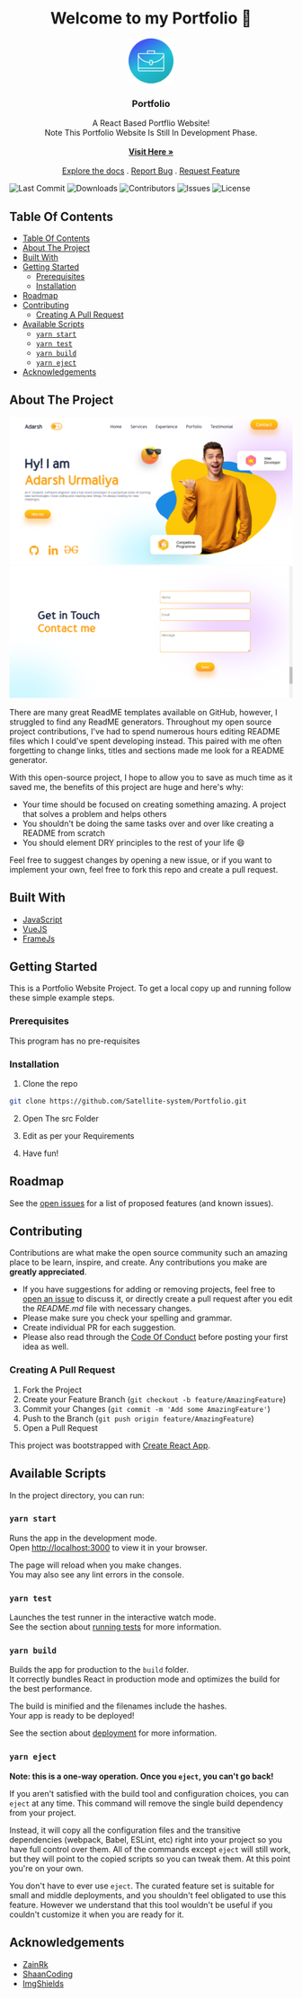 <h1 align="center">Welcome to my Portfolio 👋</h1>
<p align="center">
  <a href="https://github.com/Satellite-system/Portfolio">
    <img src="public/favicon-96x96.png" alt="Logo" width="80" height="80">
  </a>

  <h3 align="center">Portfolio</h3>

  <p align="center">
    A React Based Portflio Website!
    <br/>
    Note This Portfolio Website Is Still In Development Phase.
    <br/>
    <br/>
    <a href="https://adarsh-urmaliya.netlify.app/"><strong>Visit Here »</strong></a>
    <br/>
    <br/>
    <a href="https://github.com/Satellite-system/Portfolio/blob/master/README.md">Explore the docs</a>
    .
    <a href="https://github.com/Satellite-system/Portfolio/issues">Report Bug</a>
    .
    <a href="https://github.com/Satellite-system/Portfolio/issues">Request Feature</a>
  </p>
</p>

![Last Commit](https://img.shields.io/github/last-commit/Satellite-system/Portfolio)
![Downloads](https://img.shields.io/github/downloads/Satellite-system/Portfolio/total) 
![Contributors](https://img.shields.io/github/contributors/Satellite-system/Portfolio?color=dark-green) 
![Issues](https://img.shields.io/github/issues/Satellite-system/Portfolio) ![License](https://img.shields.io/github/license/Satellite-system/Portfolio) 

## Table Of Contents

- [Table Of Contents](#table-of-contents)
- [About The Project](#about-the-project)
- [Built With](#built-with)
- [Getting Started](#getting-started)
  - [Prerequisites](#prerequisites)
  - [Installation](#installation)
- [Roadmap](#roadmap)
- [Contributing](#contributing)
  - [Creating A Pull Request](#creating-a-pull-request)
- [Available Scripts](#available-scripts)
  - [`yarn start`](#yarn-start)
  - [`yarn test`](#yarn-test)
  - [`yarn build`](#yarn-build)
  - [`yarn eject`](#yarn-eject)
- [Acknowledgements](#acknowledgements)

## About The Project

![Screen Shot](src/img/screenshots/adarsh-urmaliya.netlify.app-2022.10%20(1).png)
![Screen Shot](src/img/screenshots/adarsh-urmaliya.netlify.app-2022.10%20(2).png)

There are many great ReadME templates available on GitHub, however, I struggled to find any ReadME generators. Throughout my open source project contributions, I've had to spend numerous hours editing README files which I could've spent developing instead. This paired with me often forgetting to change links, titles and sections made me look for a README generator.

With this open-source project, I hope to allow you to save as much time as it saved me, the benefits of this project are huge and here's why:

* Your time should be focused on creating something amazing. A project that solves a problem and helps others
* You shouldn't be doing the same tasks over and over like creating a README from scratch
* You should element DRY principles to the rest of your life :smile:

Feel free to suggest changes by opening a new issue, or if you want to implement your own, feel free to fork this repo and create a pull request.

## Built With

* [JavaScript](https://www.javascript.com/)
* [VueJS](https://vuejs.org/)
* [FrameJs]()

## Getting Started

This is a Portfolio Website Project.
To get a local copy up and running follow these simple example steps.

### Prerequisites

This program has no pre-requisites

### Installation

1. Clone the repo

```sh
git clone https://github.com/Satellite-system/Portfolio.git
```

2. Open The src Folder

3. Edit as per your Requirements
4. Have fun!


## Roadmap

See the [open issues](https://github.com/Satellite-system/Portfolio/issues) for a list of proposed features (and known issues).

## Contributing

Contributions are what make the open source community such an amazing place to be learn, inspire, and create. Any contributions you make are **greatly appreciated**.
* If you have suggestions for adding or removing projects, feel free to [open an issue](https://github.com/Satellite-system/Portfolio/issues/new) to discuss it, or directly create a pull request after you edit the *README.md* file with necessary changes.
* Please make sure you check your spelling and grammar.
* Create individual PR for each suggestion.
* Please also read through the [Code Of Conduct](https://github.com/Satellite-system/Portfolio/blob/main/CODE_OF_CONDUCT.md) before posting your first idea as well.

### Creating A Pull Request

1. Fork the Project
2. Create your Feature Branch (`git checkout -b feature/AmazingFeature`)
3. Commit your Changes (`git commit -m 'Add some AmazingFeature'`)
4. Push to the Branch (`git push origin feature/AmazingFeature`)
5. Open a Pull Request

This project was bootstrapped with [Create React App](https://github.com/facebook/create-react-app).

## Available Scripts

In the project directory, you can run:

### `yarn start`

Runs the app in the development mode.\
Open [http://localhost:3000](http://localhost:3000) to view it in your browser.

The page will reload when you make changes.\
You may also see any lint errors in the console.

### `yarn test`

Launches the test runner in the interactive watch mode.\
See the section about [running tests](https://facebook.github.io/create-react-app/docs/running-tests) for more information.

### `yarn build`

Builds the app for production to the `build` folder.\
It correctly bundles React in production mode and optimizes the build for the best performance.

The build is minified and the filenames include the hashes.\
Your app is ready to be deployed!

See the section about [deployment](https://facebook.github.io/create-react-app/docs/deployment) for more information.

### `yarn eject`

**Note: this is a one-way operation. Once you `eject`, you can't go back!**

If you aren't satisfied with the build tool and configuration choices, you can `eject` at any time. This command will remove the single build dependency from your project.

Instead, it will copy all the configuration files and the transitive dependencies (webpack, Babel, ESLint, etc) right into your project so you have full control over them. All of the commands except `eject` will still work, but they will point to the copied scripts so you can tweak them. At this point you're on your own.

You don't have to ever use `eject`. The curated feature set is suitable for small and middle deployments, and you shouldn't feel obligated to use this feature. However we understand that this tool wouldn't be useful if you couldn't customize it when you are ready for it.

## Acknowledgements

* [ZainRk](https://github.com/ZainRk/Personal-Portfolio-React)
* [ShaanCoding](https://github.com/ShaanCoding/ReadME-Generator/tree/main#table-of-contents)
* [ImgShields](https://shields.io/)